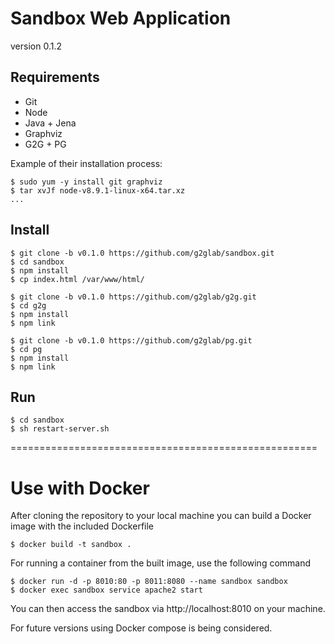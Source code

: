 # Sandbox Web Application

version 0.1.2

## Requirements

* Git
* Node
* Java + Jena
* Graphviz
* G2G + PG

Example of their installation process:

    $ sudo yum -y install git graphviz
    $ tar xvJf node-v8.9.1-linux-x64.tar.xz
    ...

## Install

    $ git clone -b v0.1.0 https://github.com/g2glab/sandbox.git
    $ cd sandbox
    $ npm install
    $ cp index.html /var/www/html/

    $ git clone -b v0.1.0 https://github.com/g2glab/g2g.git
    $ cd g2g
    $ npm install
    $ npm link

    $ git clone -b v0.1.0 https://github.com/g2glab/pg.git
    $ cd pg
    $ npm install
    $ npm link

## Run

    $ cd sandbox
    $ sh restart-server.sh

=====================================================

# Use with Docker

After cloning the repository to your local machine you can build a Docker image with the included Dockerfile

    $ docker build -t sandbox .

For running a container from the built image, use the following command

    $ docker run -d -p 8010:80 -p 8011:8080 --name sandbox sandbox
    $ docker exec sandbox service apache2 start

You can then access the sandbox via http://localhost:8010 on your machine.

For future versions using Docker compose is being considered.